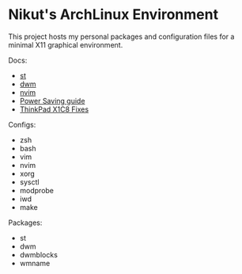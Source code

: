 # Nikut's ArchLinux Environment

This project hosts my personal packages and configuration files for a minimal X11 graphical environment.

Docs:

* [st](docs/st.md)
* [dwm](docs/dwm.md)
* [nvim](docs/nvim.md)
* [Power Saving guide](docs/powersave.md)
* [ThinkPad X1C8 Fixes](docs/x1c8.md)

Configs:

* zsh
* bash
* vim
* nvim
* xorg
* sysctl
* modprobe
* iwd
* make

Packages:

* st
* dwm
* dwmblocks
* wmname

